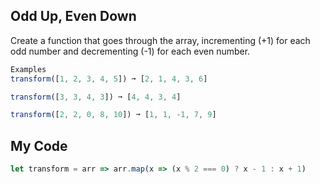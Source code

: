 ## Odd Up, Even Down

Create a function that goes through the array, incrementing (+1) for each odd number and decrementing (-1) for each even number.
```js
Examples
transform([1, 2, 3, 4, 5]) ➞ [2, 1, 4, 3, 6]

transform([3, 3, 4, 3]) ➞ [4, 4, 3, 4]

transform([2, 2, 0, 8, 10]) ➞ [1, 1, -1, 7, 9]
```

## My Code
```js
let transform = arr => arr.map(x => (x % 2 === 0) ? x - 1 : x + 1)

```
